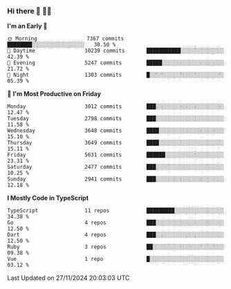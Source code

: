 ### Hi there 👋 🧑‍💻



<!--START_SECTION:waka-->
**I'm an Early 🐤** 

```text
🌞 Morning                7367 commits        ████████░░░░░░░░░░░░░░░░░   30.50 % 
🌆 Daytime                10239 commits       ███████████░░░░░░░░░░░░░░   42.39 % 
🌃 Evening                5247 commits        █████░░░░░░░░░░░░░░░░░░░░   21.72 % 
🌙 Night                  1303 commits        █░░░░░░░░░░░░░░░░░░░░░░░░   05.39 % 
```
📅 **I'm Most Productive on Friday** 

```text
Monday                   3012 commits        ███░░░░░░░░░░░░░░░░░░░░░░   12.47 % 
Tuesday                  2798 commits        ███░░░░░░░░░░░░░░░░░░░░░░   11.58 % 
Wednesday                3648 commits        ████░░░░░░░░░░░░░░░░░░░░░   15.10 % 
Thursday                 3649 commits        ████░░░░░░░░░░░░░░░░░░░░░   15.11 % 
Friday                   5631 commits        ██████░░░░░░░░░░░░░░░░░░░   23.31 % 
Saturday                 2477 commits        ███░░░░░░░░░░░░░░░░░░░░░░   10.25 % 
Sunday                   2941 commits        ███░░░░░░░░░░░░░░░░░░░░░░   12.18 % 
```


**I Mostly Code in TypeScript** 

```text
TypeScript               11 repos            █████████░░░░░░░░░░░░░░░░   34.38 % 
Go                       4 repos             ███░░░░░░░░░░░░░░░░░░░░░░   12.50 % 
Dart                     4 repos             ███░░░░░░░░░░░░░░░░░░░░░░   12.50 % 
Ruby                     3 repos             ██░░░░░░░░░░░░░░░░░░░░░░░   09.38 % 
Vue                      1 repo              █░░░░░░░░░░░░░░░░░░░░░░░░   03.12 % 
```




 Last Updated on 27/11/2024 20:03:03 UTC
<!--END_SECTION:waka-->


